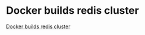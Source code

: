 # Docker builds redis cluster
[Docker builds redis cluster](https://aiwithcloud.com/2022/09/15/docker_builds_redis_cluster/)